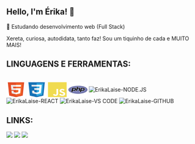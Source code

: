 ## Hello, I'm Érika! 👋
🚀 Estudando desenvolvimento web (Full Stack)

Xereta, curiosa, autodidata, tanto faz! Sou um tiquinho de cada e MUITO MAIS!


## LINGUAGENS E FERRAMENTAS:

<div style="display: inline_block"><br>
  <img align="center" alt="ErikaLaise-HTML" height="40" width="50" src="https://raw.githubusercontent.com/devicons/devicon/master/icons/html5/html5-original.svg">
  <img align="center" alt="ErikaLaise-CSS" height="40" width="50" src="https://raw.githubusercontent.com/devicons/devicon/master/icons/css3/css3-original.svg">
  <img align="center" alt="ErikaLaise-JS" height="40" width="50" src="https://raw.githubusercontent.com/devicons/devicon/master/icons/javascript/javascript-plain.svg">
  <img align="center" alt="ErikaLaise-PHP" height="40" width="50" src="https://raw.githubusercontent.com/devicons/devicon/master/icons/php/php-original.svg">
  <img align="center" alt="ErikaLaise-NODE.JS" height="40" width="45" src="https://cdn.jsdelivr.net/gh/devicons/devicon/icons/nodejs/nodejs-plain.svg">
  <img align="center" alt="ErikaLaise-REACT" height="40" width="45" src="https://cdn.jsdelivr.net/gh/devicons/devicon/icons/react/react-original-wordmark.svg">
  <img align="center" alt="ErikaLaise-VS CODE" height="40" width="50" src="https://cdn.jsdelivr.net/gh/devicons/devicon/icons/vscode/vscode-original-wordmark.svg">
  <img align="center" alt="ErikaLaise-GITHUB" height="40" width="50" src="https://cdn.jsdelivr.net/gh/devicons/devicon/icons/github/github-original.svg">
                 
</div>


</p>

## LINKS:

<p align="left"> 
 <a href="https://instagram.com/erikalaise0602" target="_blank"><img src="https://img.shields.io/badge/-Instagram-%23E4405F?style=for-the-badge&logo=instagram&logoColor=white" target="_blank"></a>
 <a href="https://www.linkedin.com/in/erikalaise" target="_blank"><img src="https://img.shields.io/badge/-LinkedIn-%230077B5?style=for-the-badge&logo=linkedin&logoColor=white" target="_blank"></a> 
 <a href = "mailto:erikalaise@gmail.com"><img src="https://img.shields.io/badge/-Gmail-%23333?style=for-the-badge&logo=gmail&logoColor=white" target="_blank"></a>

</p>




          
          


          
